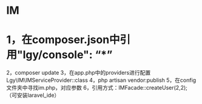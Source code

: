 # IM
# 1，在composer.json中引用"lgy/console": “*”
2，composer update
3，在app.php中的providers进行配置 Lgy\IM\IMServiceProvider::class
4，php artisan vendor:publish
5，在config文件夹中寻找im.php，对应参数
6，引用方式：IMFacade::createUser(2,2);（可安装laravel_ide）
